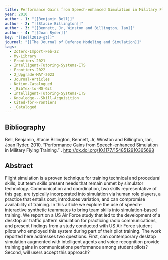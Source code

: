 ```yaml
---
title: Performance Gains from Speech-enhanced Simulation in Military Flying Training
year: 2010
author - 1: "[[Benjamin Bell]]"
author - 2: "[[Stacie Billington]]"
author - 3: "[[Bennett, Jr, Winston and Billington, Ian]]"
author - 4: "[[Joan Ryder]]"
key: "[[Bell2010-gt]]"
journal: "[[The Journal of Defense Modeling and Simulation]]"
tags:
  - Zotero-Import-Feb-22
  - My-Library
  - Frontiers-2021
  - Intelligent-Tutoring-Systems-ITS
  - Frontiers-2022
  - 2_Upgrade-MAY-2023
  - Journal-Articles
  - Notion-Catalogued
  - _BibTex-to-MD-Git
  - Intelligent-Tutoring-Systems-ITS
  - Knowledge---Skill-Acquisition
  - Cited-for-Frontiers
  - _Cataloged
---
```


## Bibliography
Bell, Benjamin, Stacie Billington, Bennett, Jr, Winston and Billington, Ian, Joan Ryder. 2010. “Performance Gains from Speech-enhanced Simulation in Military Flying Training.” . http://dx.doi.org/10.1177/1548512910365698

## Abstract
Flight simulation is a proven technique for training technical and procedural skills, but team skills present needs that remain unmet by simulator technology. Communication and coordination, two skills representative of this gap, are typically incorporated into simulation via human role players, a practice that entails cost, introduces variation, and can compromise availability of training. In this article we explore the use of speech-interactive synthetic teammates to bring team skills into simulation-based training. We report on a US Air Force study that led to the development of a desktop air traffic pattern simulation for practicing radio communications, and present findings from a study conducted with US Air Force student pilots who employed this system during part of their pilot training. The work reported here addresses two questions. First, can contemporary desktop simulation augmented with intelligent agents and voice recognition provide training gains in communications performance among student pilots? Second, will users accept this approach?